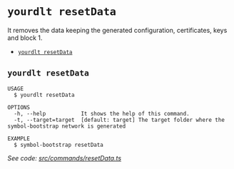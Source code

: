 `yourdlt resetData`
===================

It removes the data keeping the generated configuration, certificates, keys and block 1.

* [`yourdlt resetData`](#yourdlt-resetdata)

## `yourdlt resetData`

```
USAGE
  $ yourdlt resetData

OPTIONS
  -h, --help           It shows the help of this command.
  -t, --target=target  [default: target] The target folder where the symbol-bootstrap network is generated

EXAMPLE
  $ symbol-bootstrap resetData
```

_See code: [src/commands/resetData.ts](https://github.com/usingblockchain/yourdlt/blob/v1.0.0/src/commands/resetData.ts)_
